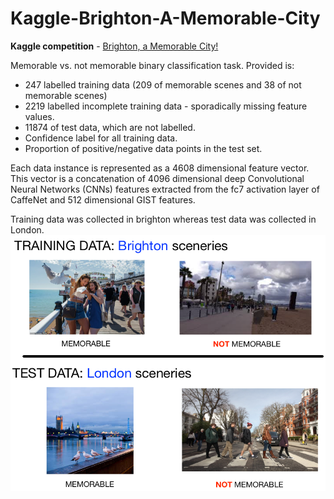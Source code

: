 # Kaggle-Brighton-A-Memorable-City

**Kaggle competition** - [Brighton, a Memorable City!](https://www.kaggle.com/c/brighton-a-memorable-city)

Memorable vs. not memorable binary classification task. Provided is:
* 247 labelled training data (209 of memorable scenes and 38 of not memorable scenes)
* 2219 labelled incomplete training data - sporadically missing feature values.
* 11874 of test data, which are not labelled.
* Confidence label for all training data.
* Proportion of positive/negative data points in the test set.

Each data instance is represented as a 4608 dimensional feature vector. This vector is a concatenation of 4096 dimensional deep Convolutional Neural Networks (CNNs) features extracted from the fc7 activation layer of CaffeNet and 512 dimensional GIST features.

<!-- This was an inclass competition for undergrad module G6061 and postgraduate module 934G5 for the University of Sussex. Final leaderboard score: 24/387. -->

Training data was collected in brighton whereas test data was collected in London.
![](https://raw.githubusercontent.com/LordLean/Kaggle-Brighton-A-Memorable-City/main/Images/domain-adaptation.png)
